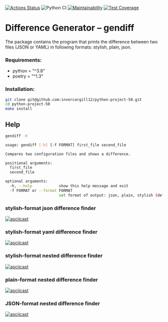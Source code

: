 [![Actions Status](https://github.com/invercargill12/python-project-50/workflows/hexlet-check/badge.svg)](https://github.com/invercargill12/python-project-50/actions)
![Python CI](https://github.com/invercargill12/python-project-50/actions/workflows/gendiff-check.yml/badge.svg)
[![Maintainability](https://api.codeclimate.com/v1/badges/6a4b3caa2096b0ad49af/maintainability)](https://codeclimate.com/github/invercargill12/python-project-50/maintainability)
[![Test Coverage](https://api.codeclimate.com/v1/badges/6a4b3caa2096b0ad49af/test_coverage)](https://codeclimate.com/github/invercargill12/python-project-50/test_coverage)

# Difference Generator – gendiff

The package contains the program that prints the difference between two files (JSON or YAML) in following formats: stylish, plain, json.

### Requirements:
* python = "^3.8"
* poetry = "^1.3"

### Installation:
```bash
git clone git@github.com:invercargill12/python-project-50.git
cd python-project-50
make install
```

## Help
```bash
gendiff -h

usage: gendiff [-h] [-f FORMAT] first_file second_file

Compares two configuration files and shows a difference.

positional arguments:
  first_file
  second_file

optional arguments:
  -h, --help            show this help message and exit
  -f FORMAT or --format FORMAT
                        set format of output: json, plain, stylish (default)
```

### stylish-format json difference finder
[![asciicast](https://asciinema.org/a/H14RS5OVq0gy871ESOJUvE8pC.svg)](https://asciinema.org/a/H14RS5OVq0gy871ESOJUvE8pC)

### stylish-format yaml difference finder
[![asciicast](https://asciinema.org/a/UNI2CDMi1QqdJfdp6KgX5SpTL.svg)](https://asciinema.org/a/UNI2CDMi1QqdJfdp6KgX5SpTL)

### stylish-format nested difference finder
[![asciicast](https://asciinema.org/a/1VwVoeIX51DLiefPN1BMEf330.svg)](https://asciinema.org/a/1VwVoeIX51DLiefPN1BMEf330)

### plain-format nested difference finder
[![asciicast](https://asciinema.org/a/EIRzM4zQ0tBniu0ozZC1HiH36.svg)](https://asciinema.org/a/EIRzM4zQ0tBniu0ozZC1HiH36)

### JSON-format nested difference finder
[![asciicast](https://asciinema.org/a/i1StvcsnQkVpJYIudXVDtTtyI.svg)](https://asciinema.org/a/i1StvcsnQkVpJYIudXVDtTtyI)